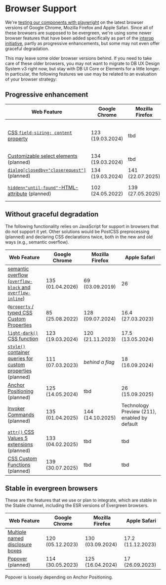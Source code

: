 # Browser Support

We're [testing our components with playwright](../../foundations/test-table) on the latest browser versions of Google Chrome, Mozilla Firefox and Apple Safari. Since all of these browsers are supposed to be evergreen, we're using some newer browser features that have been added specifically as part of the [interop initiative](https://web.dev/blog/interop-2025), partly as progressive enhancements, but some may not even offer graceful degradation.

This may leave some older browser versions behind. If you need to take care of these older browsers, you may not want to migrate to DB UX Design System v3 right now, but stay with DB UI Core or Elements for a little longer. In particular, the following features we use may be related to an evaluation of your browser strategy:

## Progressive enhancement

| Web Feature                                                                                                                             | Google Chrome    | Mozilla Firefox  | Apple Safari                                 |
| --------------------------------------------------------------------------------------------------------------------------------------- | ---------------- | ---------------- | -------------------------------------------- |
| [CSS `field-sizing: content` property](https://caniuse.com/mdn-css_properties_field-sizing_content)                                     | 123 (19.03.2024) | tbd              | Technology Preview (220), enabled by default |
| [Customizable select elements](https://caniuse.com/selectlist) (planned)                                                                | 134 (19.03.2024) | tbd              | tbd                                          |
| [`dialog[closedby="closerequest"]`](https://developer.mozilla.org/en-US/docs/Web/HTML/Reference/Elements/dialog#closerequest) (planned) | 134 (19.03.2024) | 141 (22.07.2025) | tbd                                          |
| [`hidden="until-found"`-HTML-attribute](https://caniuse.com/mdn-html_global_attributes_hidden_until-found) (planned)                    | 102 (24.05.2022) | 139 (27.05.2025) | Technology Preview (225)                     |

## Without graceful degradation

The following functionality relies on JavaScript for support in browsers that do not support it yet. Other solutions would be PostCSS preprocessing (planned) and declaring CSS declarations twice, both in the new and old ways (e.g., semantic overflow).

| Web Feature                                                                                                                                                                              | Google Chrome    | Mozilla Firefox  | Apple Safari                                 |
| ---------------------------------------------------------------------------------------------------------------------------------------------------------------------------------------- | ---------------- | ---------------- | -------------------------------------------- |
| [semantic overflow (`overflow-block` and `overflow-inline`)](https://caniuse.com/mdn-css_properties_overflow-block)                                                                      | 135 (01.04.2026) | 69 (03.09.2019)  | 26                                           |
| [`@property` / typed CSS Custom Properties](https://developer.mozilla.org/en-US/docs/Web/CSS/@property)                                                                                  | 85 (25.08.2022)  | 128 (09.07.2024) | 16.4 (27.03.2023)                            |
| [`light-dark()` CSS function](https://developer.mozilla.org/en-US/docs/Web/CSS/color_value/light-dark)                                                                                   | 123 (19.03.2024) | 120 (21.11.2023) | 17.5 (13.05.2024)                            |
| [`style()` container queries for custom properties](https://developer.mozilla.org/en-US/docs/Web/CSS/CSS_containment/Container_size_and_style_queries#container_style_queries) (planned) | 111 (07.03.2023) | _behind a flag_  | 18 (16.09.2024)                              |
| [Anchor Positioning](https://caniuse.com/css-anchor-positioning) (planned)                                                                                                               | 125 (14.05.2024) | tbd              | 26 (15.09.2025)                              |
| [Invoker Commands](https://caniuse.com/mdn-html_elements_button_commandfor) (planned)                                                                                                    | 135 (01.04.2025) | 144 (14.10.2025) | Technology Preview (211), enabled by default |
| [`attr()` CSS Values 5 extensions](https://developer.mozilla.org/en-US/docs/Web/CSS/attr) (planned)                                                                                      | 133 (04.02.2025) | tbd              | tbd                                          |
| [CSS Custom Functions](https://www.bram.us/2025/02/09/css-custom-functions-teaser/) (planned)                                                                                            | 139 (30.07.2025) | tbd              | tbd                                          |

## Stable in evergreen browsers

These are the features that we use or plan to integrate, which are stable in the Stable channel, including the ESR versions of Evergreen browsers.

| Web Feature                                                                                                                                     | Google Chrome    | Mozilla Firefox  | Apple Safari      |
| ----------------------------------------------------------------------------------------------------------------------------------------------- | ---------------- | ---------------- | ----------------- |
| [Multiple named disclosure boxes](https://developer.mozilla.org/en-US/docs/Web/HTML/Reference/Elements/details#multiple_named_disclosure_boxes) | 120 (05.12.2023) | 130 (03.09.2024) | 17.2 (11.12.2023) |
| [Popover](https://caniuse.com/mdn-api_htmlelement_popover) (planned)                                                                            | 114 (30.05.2023) | 125 (16.04.2024) | 17 (26.09.2023)   |

Popover is loosely depending on Anchor Positioning.

